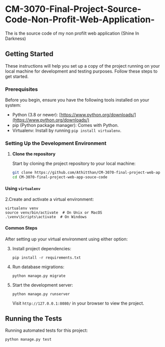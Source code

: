 # CM-3070-Final-Project-Source-Code-Non-Profit-Web-Application-
The is the source code of my non profilt web application (Shine In Darkness)

## Getting Started

These instructions will help you set up a copy of the project running on your local machine for development and testing purposes. Follow these steps to get started.

### Prerequisites

Before you begin, ensure you have the following tools installed on your system:

- Python (3.8 or newer): [https://www.python.org/downloads/](https://www.python.org/downloads/)
- pip (Python package manager): Comes with Python.
- Virtualenv: Install by running `pip install virtualenv`.

### Setting Up the Development Environment

1. **Clone the repository**

   Start by cloning the project repository to your local machine:

   ```bash
   git clone https://github.com/Athitthan/CM-3070-final-project-web-app-souce-code.git
   cd CM-3070-final-project-web-app-souce-code
   ```


#### Using `virtualenv`

2.Create and activate a virtual environment:

   ```CLI
   virtualenv venv
   source venv/bin/activate  # On Unix or MacOS
   .\venv\Scripts\activate  # On Windows
  ```


#### Common Steps

After setting up your virtual environment using either option:

3. Install project dependencies:

   ```CLI
   pip install -r requirements.txt
   ```


4. Run database migrations:

   ```CLI
   python manage.py migrate
   ```

5. Start the development server:

   ```CLI
   python manage.py runserver
   ```

   Visit `http://127.0.0.1:8080/` in your browser to view the project.

## Running the Tests

Running automated tests for this project:

```bash
python manage.py test
```


